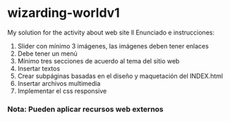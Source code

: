 # wizarding-worldv1
My solution for the activity about web site ll
Enunciado e instrucciones:
1. Slider con mínimo 3 imágenes, las imágenes deben tener enlaces
2. Debe tener un menú
3. Mínimo tres secciones de acuerdo al tema del sitio web
4. Insertar textos
5. Crear subpáginas basadas en el diseño y maquetación del INDEX.html
6. Insertar archivos multimedia
7. Implementar el css responsive

### Nota: Pueden aplicar recursos web externos
